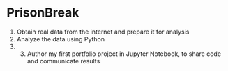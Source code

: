 # PrisonBreak
   1. Obtain real data from the internet and prepare it for analysis
   2. Analyze the data using Python
   3. 3. Author my first portfolio project in Jupyter Notebook, to share code and communicate results 
